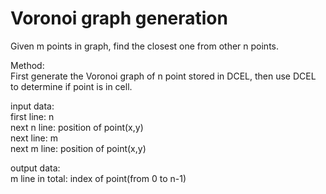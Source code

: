 # Voronoi graph generation
Given m points in graph, find the closest one from other n points.  

Method:  
First generate the Voronoi graph of n point stored in DCEL, then use DCEL to determine if point is in cell.

input data:  
first line: n  
next n line: position of point(x,y)  
next line: m  
next m line: position of point(x,y)  

output data:  
m line in total: index of point(from 0 to n-1) 
